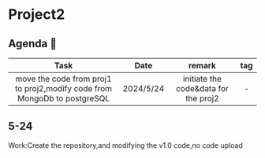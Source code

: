 # Project2

## Agenda :calendar:
  
|  Task  |  Date  | remark | tag |
|  :-----: | :------: | :-----:| :-----:|
|  move the code from proj1 to proj2,modify code from MongoDb to postgreSQL |2024/5/24  | initiate the code&data for the proj2 | - |


## 5-24

Work:Create the repository,and modifying the v1.0 code,no code upload




